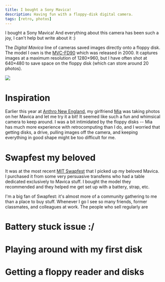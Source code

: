 ```yaml
---
title: I bought a Sony Mavica!
description: Having fun with a floppy-disk digital camera.
tags: [retro, photos]
---
```


I bought a Sony Mavica! And everything about this camera has been such a joy, I can't help but write about it :)

The _Digital Mavica_ line of cameras saved images directly onto a floppy disk. The model I own is the [MVC-FD90](https://camera-wiki.org/wiki/Sony_Mavica_FD90) which was released in 2000. It captures images at a maximum resolution of 1280×960, but I have often shot at 640×480 to save space on the floppy disk (which can store around 20 photos).

![](mavica/ad.webp)

# Inspiration

Earlier this year at [Anthro New England](https://www.anthronewengland.com/), my girlfriend [Mia](https://miakizz.quest/) was taking photos on her Mavica and let me try it a bit! It seemed like such a fun and whimsical camera to keep around. I was a bit intimidated by the floppy disks -- Mia has much more experience with retrocomputing than I do, and I worried that getting disks, a drive, pulling images off the camera, and keeping everything in good shape might be too difficult for me.

# Swapfest my beloved

It was at the most recent [MIT Swapfest](https://w1mx.mit.edu/flea-at-mit/) that I picked up my beloved Mavica. I purchased it from some very persuasive transfems who had a table dedicated exclusively to Mavica stuff. I bought the model they recommended and they helped me get set up with a battery, strap, etc.

I'm a big fan of Swapfest: it's almost more of a community gathering to me than a place to buy stuff. Whenever I go I see so many friends, former classmates, and colleagues at work. The people who sell regularly are

# Battery stuck issue :/

# Playing around with my first disk

# Getting a floppy reader and disks
